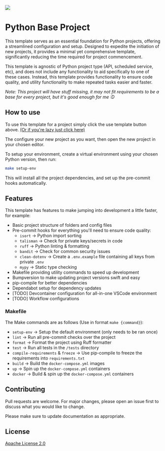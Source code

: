 <a href="https://github.com/new?template_name=foundation&template_owner=scuffi">
  <img src="https://img.shields.io/badge/use%20template-light_green?style=for-the-badge&logo=github">
</a>

# Python Base Project

This template serves as an essential foundation for Python projects, offering a streamlined configuration and setup. Designed to expedite the initiation of new projects, it provides a minimal yet comprehensive template, significantly reducing the time required for project commencement.

This template is agnostic of Python project type (API, scheduled service, etc), and does not include any functionality to aid specifically to one of these cases. Instead, this template provides functionality to ensure code quality, and utility functionality to make repeated tasks easier and faster.

*Note: This project will have stuff missing, it may not fit requirements to be a base for every project, but it's good enough for me :D*

## How to use

To use this template for a project simply click the use template button above. [(Or if you're lazy just click here)](https://github.com/new?template_name=foundation&template_owner=scuffi)

The configure your new project as you want, then open the new project in your chosen editor.

To setup your environment, create a virtual environment using your chosen Python version, then run:

```bash
make setup-env
```

This will install all the project dependencies, and set up the pre-commit hooks automatically.

## Features

This template has features to make jumping into development a little faster, for example:

- Basic project structure of folders and config files
- Pre-commit hooks for everything you'll need to ensure code quality:
  - `isort` -> Python import sorting
  - `talisman` -> Check for private keys/secrets in code
  - `ruff` -> Python linting & formatting
  - `bandit` -> Check for common security issues
  - `clean-dotenv` -> Create a `.env.example` file containing all keys from private `.env`
  - `mypy` -> Static type checking
- Makefile providing utility commands to speed up development
- Bumpversion to make updating project versions swift and easy
- pip-compile for better dependencies
- Dependabot setup for dependency updates
- [TODO] Devcontainer configuration for all-in-one VSCode environment
- [TODO] Workflow configurations

### Makefile

The Make commands are as follows (Use in format `make {command}`):

- `setup-env` -> Setup the default environment (only needs to be ran once)
- `lint` -> Run all pre-commit checks over the project
- `format` -> Format the project using Ruff formatter
- `test` -> Run all tests in the `/tests` directory
- `compile-requirements` & `freeze` -> Use pip-compile to freeze the requirements into `requirements.txt`
- `build` -> Build the `docker-compose.yml` images
- `up` -> Spin up the `docker-compose.yml` containers
- `docker` -> Build & spin up the `docker-compose.yml` containers

## Contributing

Pull requests are welcome. For major changes, please open an issue first
to discuss what you would like to change.

Please make sure to update documentation as appropriate.

## License

[Apache License 2.0](https://choosealicense.com/licenses/apache-2.0/)
